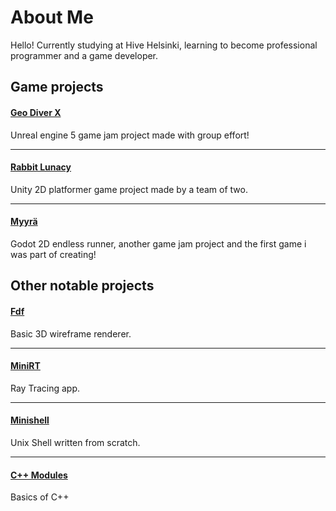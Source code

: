 
# About Me
Hello! Currently studying at Hive Helsinki, learning to become professional programmer and a game developer.

## Game projects
#### [Geo Diver X](https://github.com/TTalvenH/Geo-Diver-X "github.com/TTalvenhH/Geo-Diver-X")
Unreal engine 5 game jam project made with group effort!

---

#### [Rabbit Lunacy](https://github.com/Millisaur/Rabbit-Lunacy "github.com/Millisaur/Rabbit-Lunacy")
Unity 2D platformer game project made by a team of two.

---

#### [Myyrä](https://github.com/TTalvenH/Myyra "github.com/TTalvenH/Myyra")
Godot 2D endless runner, another game jam project and the first game i was part of creating!

## Other notable projects

#### [Fdf](https://github.com/TTalvenH/Fdf "github.com/TTalvenH/Fdf")
Basic 3D wireframe renderer.

---

#### [MiniRT](https://github.com/TTalvenH/MiniRT "github.com/TTalvenH/MiniRT")
Ray Tracing app.

---

#### [Minishell](https://github.com/TTalvenH/Minishell "github.com/TTalvenH/Minishell")
Unix Shell written from scratch.

---

#### [C++ Modules](https://github.com/TTalvenH/CPP_Modules "github.com/TTalvenH/CPP_Modules")
Basics of C++





